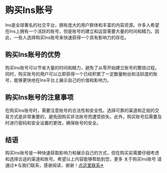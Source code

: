 # 购买Ins账号

Ins是全球著名的社交平台，拥有庞大的用户群体和丰富的内容资源。许多人希望在Ins上拥有一个活跃的账号，但是账号的建立和运营需要大量的时间和精力。因此，一些人选择购买Ins账号来快速获得一个具有影响力的存在。

## 购买Ins账号的优势

购买Ins账号可以节省大量的时间和精力，避免了从零开始建立账号的繁琐过程。同时，购买账号的用户可以立即获得一个已经积累了一定数量粉丝和活跃度的账号，能够更快地在Ins平台上展示自己的价值和影响力。

## 购买Ins账号的注意事项

在购买Ins账号时，需要注意账号的合法性和安全性。选择可靠的渠道和正规的交易方式是非常重要的，避免因购买非法账号而遭受损失。此外，购买账号后需要及时进行密码和安全设置的更改，确保账号的安全。

## 结语

购买Ins账号是一种快速获取影响力和展示自己的方式，但在购买前需要仔细考虑和选择合适的渠道和账号。希望以上内容能够帮助到您，更多 关于购买Ins账号 请通过✈与我们联系，感谢阅读，谢谢！[点这里联系✈](https://sms.k02.cc)